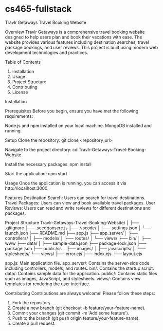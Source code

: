 # cs465-fullstack
Travlr Getaways Travel Booking Website

Overview
Travlr Getaways is a comprehensive travel booking website designed to help users plan and book their vacations with ease. The website provides various features including destination searches, travel package bookings, and user reviews. This project is built using modern web development technologies and practices.

Table of Contents
1. Installation
2. Usage
3. Project Structure
4. Contributing
5. License

Installation

Prerequisites
Before you begin, ensure you have met the following requirements:

Node.js and npm installed on your local machine.
MongoDB installed and running.

Setup
Clone the repository:
git clone <repository_url>

Navigate to the project directory:
cd Travlr-Getaways-Travel-Booking-Website

Install the necessary packages:
npm install

Start the application:
npm start

Usage
Once the application is running, you can access it via http://localhost:3000.

Features
Destination Search: Users can search for travel destinations.
Travel Packages: Users can view and book available travel packages.
User Reviews: Users can read and write reviews for different destinations and packages.

Project Structure
Travlr-Getaways-Travel-Booking-Website/
│
├── .gitignore
├── .seedgooserc.js
├── .vscode/
│   ├── settings.json
│   └── launch.json
├── README.md
├── app.js
├── app_server/
│   ├── controllers/
│   ├── models/
│   ├── routes/
│   └── views/
├── bin/
│   ├── www
├── data/
│   ├── sample-data.json
├── package-lock.json
├── package.json
├── public/ss
│   ├── images/
│   ├── javascripts/
│   └── stylesheets/
└── views/
    ├── error.ejs
    ├── index.ejs
    └── layout.ejs

app.js: Main application file.
app_server/: Contains the server-side code including controllers, models, and routes.
bin/: Contains the startup script.
data/: Contains sample data for the application.
public/: Contains static files such as images, JavaScript, and stylesheets.
views/: Contains view templates for rendering the user interface.

Contributing
Contributions are always welcome! Please follow these steps:

1. Fork the repository.
2. Create a new branch (git checkout -b feature/your-feature-name).
3. Commit your changes (git commit -m 'Add some feature').
4. Push to the branch (git push origin feature/your-feature-name).
5. Create a pull request.
